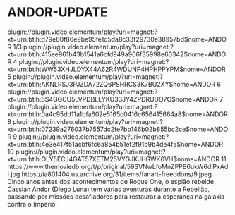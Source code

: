# ANDOR-UPDATE

<item>
<title>[COLOR silver][B] STAR WARS -  ANDOR 1º TEMPORADA [/COLOR][/B][COLOR yellow]  FULL HD  [B][/COLOR][/B]</title>
<link>plugin://plugin.video.elementum/play?uri=magnet:?xt=urn:btih:d79e60f86e9be95fe1d5da8c33f29730e38957bd$nome=ANDOR 1/3</link>
<link>plugin://plugin.video.elementum/play?uri=magnet:?xt=urn:btih:415ee961b43b1541a6cfd949a966f35998e60342$nome=ANDOR 4</link>
<link>plugin://plugin.video.elementum/play?uri=magnet:?xt=urn:btih:WW53XHJLDYX44A62R4WDUNP4HPHPPYPM$nome=ANDOR 5</link>
<link>plugin://plugin.video.elementum/play?uri=magnet:?xt=urn:btih:AKNLRSJ3PJZDA72ZQ6PSHRCS3K7BU2XY$nome=ANDOR 6</link>
<link>plugin://plugin.video.elementum/play?uri=magnet:?xt=urn:btih:6S4GGCU5LVPDBLLYKU33JY4ZPDRUDO7O$nome=ANDOR 7</link>
<link>plugin://plugin.video.elementum/play?uri=magnet:?xt=urn:btih:0a4c95dd11a1bfa602e5165c0416c656415664a8$nome=ANDOR 8</link>
<link>plugin://plugin.video.elementum/play?uri=magnet:?xt=urn:btih:07239a276037b7557dc2fe7bb146b02b855bc2ce$nome=ANDOR 9</link>
<link>plugin://plugin.video.elementum/play?uri=magnet:?xt=urn:btih:4e3e417f51acbf6fc6a854b51ef2f91b9b4de4f5$nome=ANDOR 10</link>
<link>plugin://plugin.video.elementum/play?uri=magnet:?xt=urn:btih:OLY5ECJ4GAT57XETM25VYGJKJHGWK6VH$nome=ANDOR 11</link>
<thumbnail>https://www.themoviedb.org/t/p/original/59SVNwLfoMnZPPB6ukW6dlPxAdI.jpg</thumbnail>
<fanart>https://ia801404.us.archive.org/31/items/fanart-freeddons/9.jpeg</fanart>
<info> Cinco anos antes dos acontecimentos de Rogue One, o espião rebelde Cassian Andor (Diego Luna) tem várias aventuras durante a Rebelião, passando por missões desafiadores para restaurar a esperança na galáxia contra o Império.</info>
</item>
